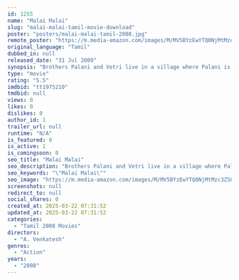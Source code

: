 ```yaml
---
id: 1255
name: "Malai Malai"
slug: "malai-malai-tamil-movie-download"
poster: "posters/malai-malai-tamil-2008.jpg"
remote_poster: "https://m.media-amazon.com/images/M/MV5BYzEwYTQ0NjMtMzc3ZS00MzhmLWIyMGItNWRlMGJmZmVjNGQ2XkEyXkFqcGdeQXVyMTEzNzg0Mjkx._V1_SX300.jpg"
original_language: "Tamil"
dubbed_in: null
released_date: "31 Jul 2009"
synopsis: "Brothers Palani and Vetri live in a village where Palani is a farmer. Vetri, a driver, goes to Chennai for a better job and, unfortunately, gets into an altercation with underworld gangster Essakki."
type: "movie"
rating: "5.5"
imdbid: "tt1975210"
tmdbid: null
views: 0
likes: 0
dislikes: 0
author_id: 1
trailer_url: null
runtime: "N/A"
is_featured: 0
is_active: 1
is_comingsoon: 0
seo_title: "Malai Malai"
seo_description: "Brothers Palani and Vetri live in a village where Palani is a farmer. Vetri, a driver, goes to Chennai for a better job and, unfortunately, gets into an altercation with underworld gangster Essakki."
seo_keywords: "\"Malai Malai\""
seo_image: "https://m.media-amazon.com/images/M/MV5BYzEwYTQ0NjMtMzc3ZS00MzhmLWIyMGItNWRlMGJmZmVjNGQ2XkEyXkFqcGdeQXVyMTEzNzg0Mjkx._V1_SX300.jpg"
screenshots: null
redirect_to: null
social_shares: 0
created_at: 2025-03-22 07:31:52
updated_at: 2025-03-22 07:31:52
categories:
  - "Tamil 2008 Movies"
directors:
  - "A. Venkatesh"
genres:
  - "Action"
years:
  - "2008"
---
```

